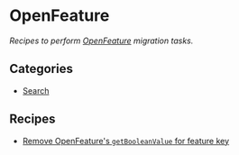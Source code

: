 # OpenFeature

_Recipes to perform [OpenFeature](https://openfeature.dev/) migration tasks._

## Categories

* [Search](/recipes/featureflags/openfeature/search)

## Recipes

* [Remove OpenFeature&#39;s `getBooleanValue` for feature key](./removegetbooleanvalue.md)


